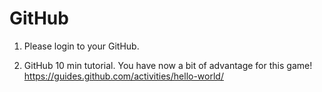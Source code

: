 # GitHub

1. Please login to your GitHub.

2. GitHub 10 min tutorial.
You have now a bit of advantage for this game!
https://guides.github.com/activities/hello-world/
